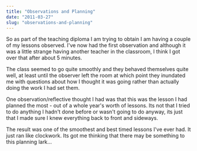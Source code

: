 ```yaml
---
title: "Observations and Planning"
date: "2011-03-27"
slug: "observations-and-planning"
---
```

<p>So as part of the teaching diploma I am trying to obtain I am having a couple of my lessons observed. I've now had the first observation and although it was a little strange having another teacher in the classroom, I think I got over that after about 5 minutes.</p>
<p>The class seemed to go quite smoothly and they behaved themselves quite well, at least until the observer left the room at which point they inundated me with questions about how I thought it was going rather than actually doing the work I had set them.</p>
<p>One observation/reflective thought I had was that this was the lesson I had planned the most - out of a whole year's worth of lessons. Its not that I tried to do anything I hadn't done before or wasn't going to do anyway, its just that I made sure I knew everything back to front and sideways.</p>
<p>The result was one of the smoothest and best timed lessons I've ever had. It just ran like clockwork. Its got me thinking that there may be something to this planning lark...</p>
